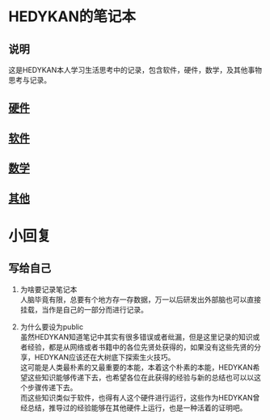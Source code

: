 # HEDYKAN的笔记本
## 说明
这是HEDYKAN本人学习生活思考中的记录，包含软件，硬件，数学，及其他事物思考与记录。

## [硬件](./hard/readme.md)

## [软件](./soft/readme.md)

## [数学](./math/readme.md)

## [其他](./other/readme.md)

# 小回复
## 写给自己
1. 为啥要记录笔记本  
    人脑毕竟有限，总要有个地方存一存数据，万一以后研发出外部脑也可以直接挂载，当作是自己的一部分而进行记录。

2. 为什么要设为public  
    虽然HEDYKAN知道笔记中其实有很多错误或者纰漏，但是这里记录的知识或者经验，都是从网络或者书籍中的各位先贤处获得的，如果没有这些先贤的分享，HEDYKAN应该还在大树底下探索生火技巧。  
    这可能是人类最朴素的又最重要的本能，本着这个朴素的本能，HEDYKAN希望这些知识能够传递下去，也希望各位在此获得的经验与新的总结也可以以这个步骤传递下去。  
    而这些知识类似于软件，也得有人这个硬件进行运行，这些作为HEDYKAN曾经总结，推导过的经验能够在其他硬件上运行，也是一种活着的证明吧。  
    